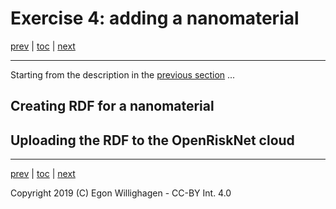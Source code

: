 # Exercise 4: adding a nanomaterial

[prev](extending.md) | [toc](./README.md) | [next](rdf.md)

---

Starting from the description in the [previous section](extending.md) ...

## Creating RDF for a nanomaterial



## Uploading the RDF to the OpenRiskNet cloud



---

[prev](extending.md) | [toc](./README.md) | [next](rdf.md)

Copyright 2019 (C) Egon Willighagen - CC-BY Int. 4.0
